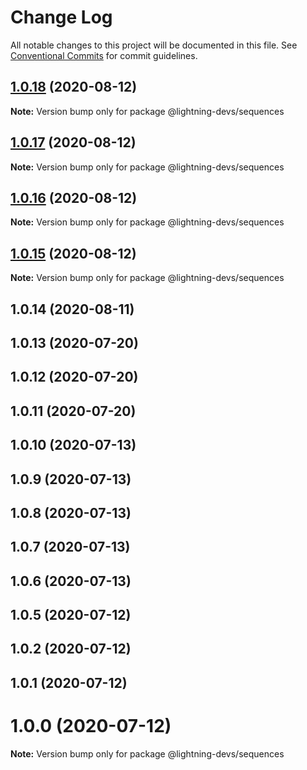 # Change Log

All notable changes to this project will be documented in this file.
See [Conventional Commits](https://conventionalcommits.org) for commit guidelines.

## [1.0.18](https://github.com/lightning-devs/toolbox/compare/@lightning-devs/sequences@1.0.16...@lightning-devs/sequences@1.0.18) (2020-08-12)

**Note:** Version bump only for package @lightning-devs/sequences





## [1.0.17](https://github.com/lightning-devs/toolbox/compare/@lightning-devs/sequences@1.0.16...@lightning-devs/sequences@1.0.17) (2020-08-12)

**Note:** Version bump only for package @lightning-devs/sequences





## [1.0.16](https://github.com/lightning-devs/toolbox/compare/@lightning-devs/sequences@1.0.15...@lightning-devs/sequences@1.0.16) (2020-08-12)

**Note:** Version bump only for package @lightning-devs/sequences





## [1.0.15](https://github.com/lightning-devs/toolbox/compare/@lightning-devs/sequences@1.0.14...@lightning-devs/sequences@1.0.15) (2020-08-12)

**Note:** Version bump only for package @lightning-devs/sequences





## 1.0.14 (2020-08-11)



## 1.0.13 (2020-07-20)



## 1.0.12 (2020-07-20)



## 1.0.11 (2020-07-20)



## 1.0.10 (2020-07-13)



## 1.0.9 (2020-07-13)



## 1.0.8 (2020-07-13)



## 1.0.7 (2020-07-13)



## 1.0.6 (2020-07-13)



## 1.0.5 (2020-07-12)



## 1.0.2 (2020-07-12)



## 1.0.1 (2020-07-12)



# 1.0.0 (2020-07-12)

**Note:** Version bump only for package @lightning-devs/sequences

